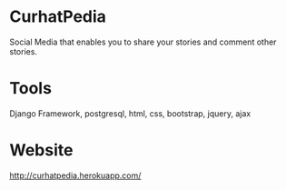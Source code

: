 # CurhatPedia
Social Media that enables you to share your stories and comment other stories.
# Tools
Django Framework, postgresql, html, css, bootstrap, jquery, ajax
# Website
http://curhatpedia.herokuapp.com/

